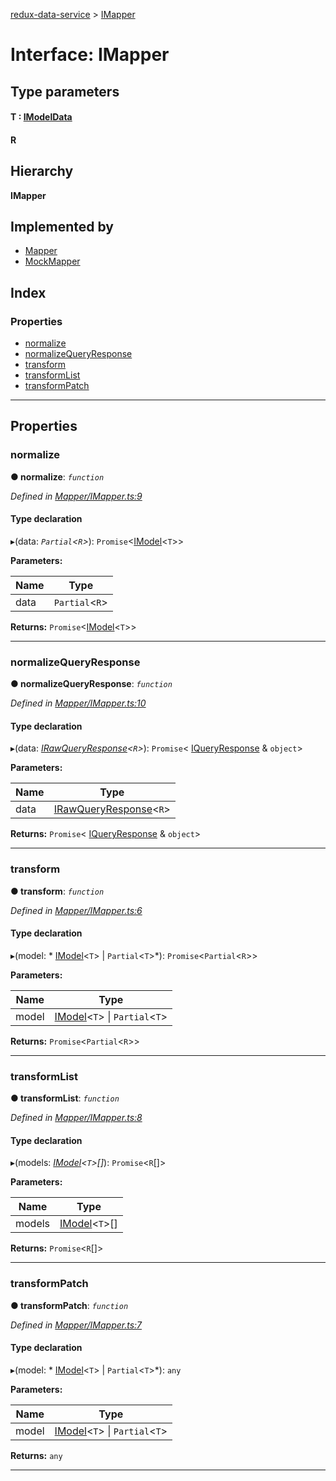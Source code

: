 [redux-data-service](../README.md) > [IMapper](../interfaces/imapper.md)

# Interface: IMapper

## Type parameters
#### T :  [IModelData](imodeldata.md)
#### R 
## Hierarchy

**IMapper**

## Implemented by

* [Mapper](../classes/mapper.md)
* [MockMapper](../classes/mockmapper.md)

## Index

### Properties

* [normalize](imapper.md#normalize)
* [normalizeQueryResponse](imapper.md#normalizequeryresponse)
* [transform](imapper.md#transform)
* [transformList](imapper.md#transformlist)
* [transformPatch](imapper.md#transformpatch)

---

## Properties

<a id="normalize"></a>

###  normalize

**● normalize**: *`function`*

*Defined in [Mapper/IMapper.ts:9](https://github.com/Rediker-Software/redux-data-service/blob/b275c20/src/Mapper/IMapper.ts#L9)*

#### Type declaration
▸(data: *`Partial`<`R`>*): `Promise`<[IModel](imodel.md)<`T`>>

**Parameters:**

| Name | Type |
| ------ | ------ |
| data | `Partial`<`R`> |

**Returns:** `Promise`<[IModel](imodel.md)<`T`>>

___
<a id="normalizequeryresponse"></a>

###  normalizeQueryResponse

**● normalizeQueryResponse**: *`function`*

*Defined in [Mapper/IMapper.ts:10](https://github.com/Rediker-Software/redux-data-service/blob/b275c20/src/Mapper/IMapper.ts#L10)*

#### Type declaration
▸(data: *[IRawQueryResponse](irawqueryresponse.md)<`R`>*): `Promise`< [IQueryResponse](iqueryresponse.md) & `object`>

**Parameters:**

| Name | Type |
| ------ | ------ |
| data | [IRawQueryResponse](irawqueryresponse.md)<`R`> |

**Returns:** `Promise`< [IQueryResponse](iqueryresponse.md) & `object`>

___
<a id="transform"></a>

###  transform

**● transform**: *`function`*

*Defined in [Mapper/IMapper.ts:6](https://github.com/Rediker-Software/redux-data-service/blob/b275c20/src/Mapper/IMapper.ts#L6)*

#### Type declaration
▸(model: * [IModel](imodel.md)<`T`> &#124; `Partial`<`T`>*): `Promise`<`Partial`<`R`>>

**Parameters:**

| Name | Type |
| ------ | ------ |
| model |  [IModel](imodel.md)<`T`> &#124; `Partial`<`T`>|

**Returns:** `Promise`<`Partial`<`R`>>

___
<a id="transformlist"></a>

###  transformList

**● transformList**: *`function`*

*Defined in [Mapper/IMapper.ts:8](https://github.com/Rediker-Software/redux-data-service/blob/b275c20/src/Mapper/IMapper.ts#L8)*

#### Type declaration
▸(models: *[IModel](imodel.md)<`T`>[]*): `Promise`<`R`[]>

**Parameters:**

| Name | Type |
| ------ | ------ |
| models | [IModel](imodel.md)<`T`>[] |

**Returns:** `Promise`<`R`[]>

___
<a id="transformpatch"></a>

###  transformPatch

**● transformPatch**: *`function`*

*Defined in [Mapper/IMapper.ts:7](https://github.com/Rediker-Software/redux-data-service/blob/b275c20/src/Mapper/IMapper.ts#L7)*

#### Type declaration
▸(model: * [IModel](imodel.md)<`T`> &#124; `Partial`<`T`>*): `any`

**Parameters:**

| Name | Type |
| ------ | ------ |
| model |  [IModel](imodel.md)<`T`> &#124; `Partial`<`T`>|

**Returns:** `any`

___

